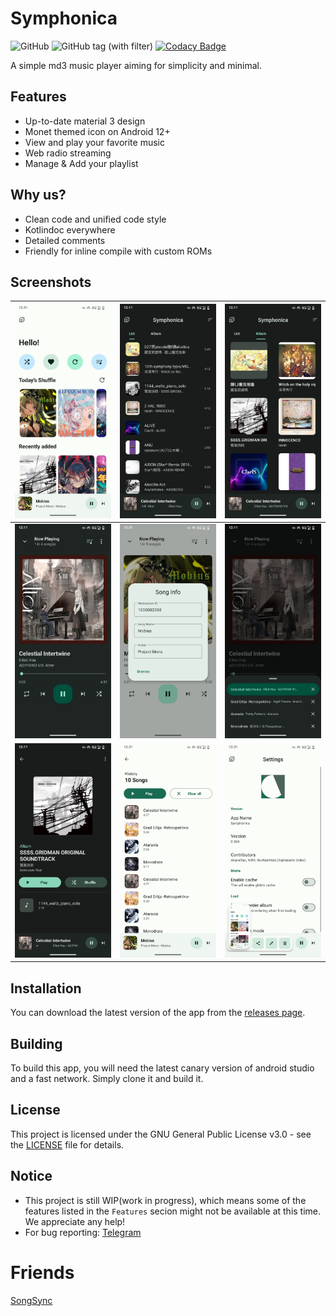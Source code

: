 # Symphonica
![GitHub](https://img.shields.io/github/license/AkaneTan/Symphonica)
![GitHub tag (with filter)](https://img.shields.io/github/v/tag/AkaneTan/Symphonica)
[![Codacy Badge](https://app.codacy.com/project/badge/Grade/f8fa63a2b74c42d78fbd1f782884b289)](https://app.codacy.com/gh/AkaneTan/Symphonica/dashboard?utm_source=gh&utm_medium=referral&utm_content=&utm_campaign=Badge_grade)

A simple md3 music player aiming for simplicity and minimal.

## Features
- Up-to-date material 3 design
- Monet themed icon on Android 12+
- View and play your favorite music
- Web radio streaming
- Manage & Add your playlist

## Why us?
- Clean code and unified code style
- Kotlindoc everywhere
- Detailed comments
- Friendly for inline compile with custom ROMs

## Screenshots
| ![Screenshot 1](https://github.com/AkaneTan/Symphonica/raw/beta/docs/screenshots/screenshot_1.png) | ![Screenshot 2](https://github.com/AkaneTan/Symphonica/raw/beta/docs/screenshots/screenshot_2.png) | ![Screenshot 3](https://github.com/AkaneTan/Symphonica/raw/beta/docs/screenshots/screenshot_3.png) |
| --- | --- | --- |
| ![Screenshot 4](https://github.com/AkaneTan/Symphonica/raw/beta/docs/screenshots/screenshot_4.png) | ![Screenshot 5](https://github.com/AkaneTan/Symphonica/raw/beta/docs/screenshots/screenshot_5.png) | ![Screenshot 6](https://github.com/AkaneTan/Symphonica/raw/beta/docs/screenshots/screenshot_6.png) |
| ![Screenshot 7](https://github.com/AkaneTan/Symphonica/raw/beta/docs/screenshots/screenshot_7.png) | ![Screenshot 8](https://github.com/AkaneTan/Symphonica/raw/beta/docs/screenshots/screenshot_8.png) |![Screenshot 9](https://github.com/AkaneTan/Symphonica/raw/beta/docs/screenshots/screenshot_9.png) |

## Installation
You can download the latest version of the app from the [releases page](https://github.com/AkaneTan/Symphonica/releases).

## Building
To build this app, you will need the latest canary version of android studio and a fast network. Simply clone it and build it.

## License
This project is licensed under the GNU General Public License v3.0 - see the [LICENSE](https://github.com/AkaneTan/Symphonica/blob/beta/LICENSE) file for details.

## Notice
- This project is still WIP(work in progress), which means some of the features listed in the `Features` secion might not be available at this time. We appreciate any help!
- For bug reporting: [Telegram](https://t.me/AkaneFoundation)

# Friends
[SongSync](https://github.com/lambada10/songsync)
